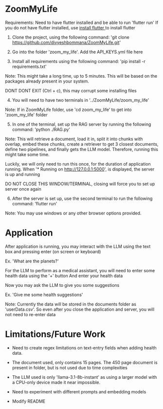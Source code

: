 # ZoomMyLife

Requirements: Need to have flutter installed and be able to run 'flutter run'
If you do not have flutter installed, use [install flutter ](https://docs.flutter.dev/get-started/install) to install flutter

1. Clone the project, using the following command: 'git clone https://github.com/divyeshbommana/ZoomMyLife.git'

2. Go into the folder 'zoom_my_life'. Add the API_KEYS.yml file here

3. Install all requirements using the following command: 'pip install -r requirements.txt'

Note: This might take a long time, up to 5 minutes. 
This will be based on the packages already present in your system.

DONT DONT EXIT (Ctrl + c), this may corrupt some installing files

4. You will need to have two terminals in '../ZoomMyLife/zoom_my_life'

Note: If in ZoomMyLife folder, use 'cd zoom_my_life' to get into 'zoom_my_life' folder

5. In one of the terminal, set up the RAG server by running the following command: 'python ./RAG.py'

Note: This will retrieve a document, load it in, split it into chunks with overlap, 
embed these chunks, create a retriever to get 3 closest documents, define two pipelines, 
and finally gets the LLM model. Therefore, running this might take some time. 

Luckily, we will only need to run this once, for the duration of application running.
When '* Running on http://127.0.0.1:5000', is displayed, the server is up and running

DO NOT CLOSE THIS WINDOW/TERMINAL, closing will force you to set up server once again

6. After the server is set up, use the second terminal to run the following command: 'flutter run'

Note: You may use windows or any other browser options provided. 

# Application

After application is running, you may interact with the LLM using the text box and pressing enter (on screen or keyboard)

Ex. 'What are the planets?'

For the LLM to perform as a medical assistant, you will need to enter some health data using the '+' button
And enter your health data

Now you may ask the LLM to give you some suggestions

Ex. 'Give me some health suggestions'

Note: Currently the data will be stored in the documents folder as 'userData.csv'.
So even after you close the application and server, you will not need to re-enter data

# Limitations/Future Work

* Need to create regex limitations on text-entry fields when adding health data.

* The document used, only contains 15 pages. The 450 page document is present in folder, but is not used due to time complexities

* The LLM used is only 'llama-3.1-8b-instant' as using a larger model with a CPU-only device made it near impossible.

* Need to experiment with different prompts and embedding models

* Modify README
